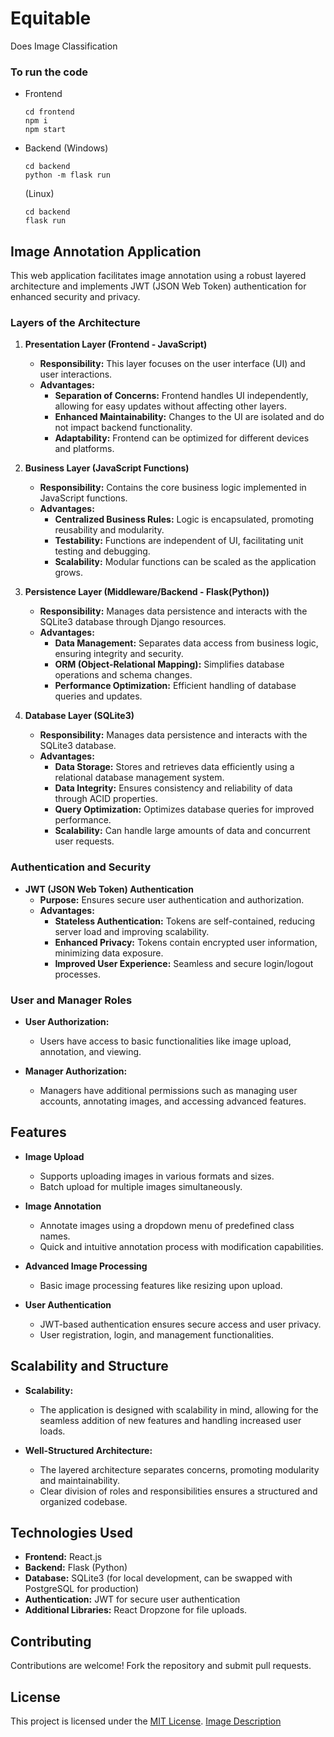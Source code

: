 # Equitable
Does Image Classification


### To run the code

* Frontend
  ```
  cd frontend  
  npm i
  npm start
  ```
* Backend (Windows)
  ```
  cd backend
  python -m flask run
  ```
  (Linux)
  ```
  cd backend
  flask run
  ```

## Image Annotation Application

This web application facilitates image annotation using a robust layered architecture and implements JWT (JSON Web Token) authentication for enhanced security and privacy.

### Layers of the Architecture

1. **Presentation Layer (Frontend - JavaScript)**
   - **Responsibility:** This layer focuses on the user interface (UI) and user interactions.
   - **Advantages:**
     - **Separation of Concerns:** Frontend handles UI independently, allowing for easy updates without affecting other layers.
     - **Enhanced Maintainability:** Changes to the UI are isolated and do not impact backend functionality.
     - **Adaptability:** Frontend can be optimized for different devices and platforms.

2. **Business Layer (JavaScript Functions)**
   - **Responsibility:** Contains the core business logic implemented in JavaScript functions.
   - **Advantages:**
     - **Centralized Business Rules:** Logic is encapsulated, promoting reusability and modularity.
     - **Testability:** Functions are independent of UI, facilitating unit testing and debugging.
     - **Scalability:** Modular functions can be scaled as the application grows.

3. **Persistence Layer (Middleware/Backend - Flask(Python))**
   - **Responsibility:** Manages data persistence and interacts with the SQLite3 database through Django resources.
   - **Advantages:**
     - **Data Management:** Separates data access from business logic, ensuring integrity and security.
     - **ORM (Object-Relational Mapping):** Simplifies database operations and schema changes.
     - **Performance Optimization:** Efficient handling of database queries and updates.

4. **Database Layer (SQLite3)**
   - **Responsibility:** Manages data persistence and interacts with the SQLite3 database.
   - **Advantages:**
     - **Data Storage:** Stores and retrieves data efficiently using a relational database management system.
     - **Data Integrity:** Ensures consistency and reliability of data through ACID properties.
     - **Query Optimization:** Optimizes database queries for improved performance.
     - **Scalability:** Can handle large amounts of data and concurrent user requests.

### Authentication and Security

- **JWT (JSON Web Token) Authentication**
  - **Purpose:** Ensures secure user authentication and authorization.
  - **Advantages:**
    - **Stateless Authentication:** Tokens are self-contained, reducing server load and improving scalability.
    - **Enhanced Privacy:** Tokens contain encrypted user information, minimizing data exposure.
    - **Improved User Experience:** Seamless and secure login/logout processes.

### User and Manager Roles

- **User Authorization:**
  - Users have access to basic functionalities like image upload, annotation, and viewing.

- **Manager Authorization:**
  - Managers have additional permissions such as managing user accounts, annotating images, and accessing advanced features.

## Features

- **Image Upload**
  - Supports uploading images in various formats and sizes.
  - Batch upload for multiple images simultaneously.

- **Image Annotation**
  - Annotate images using a dropdown menu of predefined class names.
  - Quick and intuitive annotation process with modification capabilities.

- **Advanced Image Processing**
  - Basic image processing features like resizing upon upload.

- **User Authentication**
  - JWT-based authentication ensures secure access and user privacy.
  - User registration, login, and management functionalities.

## Scalability and Structure

- **Scalability:**
  - The application is designed with scalability in mind, allowing for the seamless addition of new features and handling increased user loads.

- **Well-Structured Architecture:**
  - The layered architecture separates concerns, promoting modularity and maintainability.
  - Clear division of roles and responsibilities ensures a structured and organized codebase.

## Technologies Used

- **Frontend:** React.js
- **Backend:** Flask (Python)
- **Database:** SQLite3 (for local development, can be swapped with PostgreSQL for production)
- **Authentication:** JWT for secure user authentication
- **Additional Libraries:** React Dropzone for file uploads.

## Contributing

Contributions are welcome! Fork the repository and submit pull requests.

## License

This project is licensed under the [MIT License](LICENSE).
[Image Description](./referenceImages/userhome.jpg)
